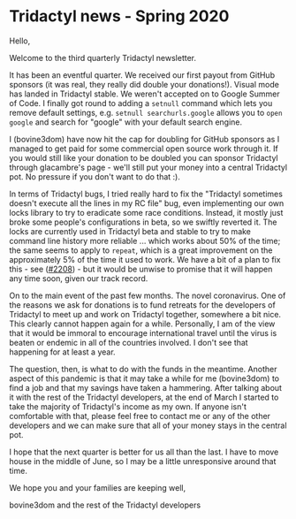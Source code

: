 # Tridactyl news - Spring 2020

Hello,

Welcome to the third quarterly Tridactyl newsletter.

It has been an eventful quarter. We received our first payout from GitHub sponsors (it was real, they really did double your donations!). Visual mode has landed in Tridactyl stable. We weren't accepted on to Google Summer of Code. I finally got round to adding a `setnull` command which lets you remove default settings, e.g. `setnull searchurls.google` allows you to `open google` and search for "google" with your default search engine.

I (bovine3dom) have now hit the cap for doubling for GitHub sponsors as I managed to get paid for some commercial open source work through it. If you would still like your donation to be doubled you can sponsor Tridactyl through glacambre's page - we'll still put your money into a central Tridactyl pot. No pressure if you don't want to do that :).

In terms of Tridactyl bugs, I tried really hard to fix the "Tridactyl sometimes doesn't execute all the lines in my RC file" bug, even implementing our own locks library to try to eradicate some race conditions. Instead, it mostly just broke some people's configurations in beta, so we swiftly reverted it. The locks are currently used in Tridactyl beta and stable to try to make command line history more reliable ... which works about 50% of the time; the same seems to apply to `repeat`, which is a great improvement on the approximately 5% of the time it used to work. We have a bit of a plan to fix this - see ([#2208](https://github.com/tridactyl/tridactyl/pull/2208)) - but it would be unwise to promise that it will happen any time soon, given our track record.

On to the main event of the past few months. The novel coronavirus. One of the reasons we ask for donations is to fund retreats for the developers of Tridactyl to meet up and work on Tridactyl together, somewhere a bit nice. This clearly cannot happen again for a while. Personally, I am of the view that it would be immoral to encourage international travel until the virus is beaten or endemic in all of the countries involved. I don't see that happening for at least a year.

The question, then, is what to do with the funds in the meantime. Another aspect of this pandemic is that it may take a while for me (bovine3dom) to find a job and that my savings have taken a hammering. After talking about it with the rest of the Tridactyl developers, at the end of March I started to take the majority of Tridactyl's income as my own. If anyone isn't comfortable with that, please feel free to contact me or any of the other developers and we can make sure that all of your money stays in the central pot.

I hope that the next quarter is better for us all than the last. I have to move house in the middle of June, so I may be a little unresponsive around that time.

We hope you and your families are keeping well,

bovine3dom and the rest of the Tridactyl developers
